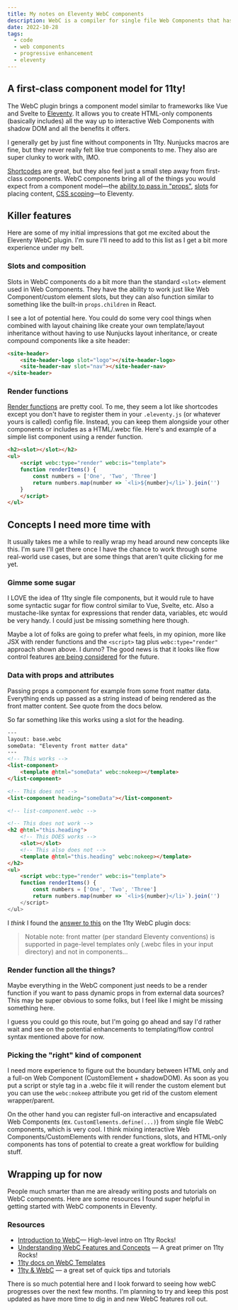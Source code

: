 ```yaml
---
title: My notes on Eleventy WebC components
description: WebC is a compiler for single file Web Components that has some very exciting implications for Eleventy!
date: 2022-10-28
tags:
  - code
  - web components
  - progressive enhancement
  - eleventy
---
```

## A first-class component model for 11ty!

The WebC plugin brings a component model similar to frameworks like Vue and Svelte to [Eleventy](https://www.11ty.dev/). It allows you to create HTML-only components (basically includes) all the way up to interactive Web Components with shadow DOM and all the benefits it offers.

I generally get by just fine without components in 11ty. Nunjucks macros are fine, but they never really felt like true components to me. They also are super clunky to work with, IMO.

[Shortcodes](https://www.11ty.dev/docs/shortcodes/) are great, but they also feel just a small step away from first-class components. WebC components bring all of the things you would expect from a component model—the [ability to pass in "props"](https://www.11ty.dev/docs/languages/webc/#props-(properties)), [slots](https://www.11ty.dev/docs/languages/webc/#slots) for placing content, [CSS scoping](https://www.11ty.dev/docs/languages/webc/#webcscoped)—to Eleventy.

## Killer features

Here are some of my initial impressions that got me excited about the Eleventy WebC plugin. I'm sure I'll need to add to this list as I get a bit more experience under my belt.

### Slots and composition

Slots in WebC components do a bit more than the standard `<slot>` element used in Web Components. They have the ability to work just like Web Component/custom element slots, but they can also function similar to something like the built-in `props.children` in React.

I see a lot of potential here. You could do some very cool things when combined with layout chaining like create your own template/layout inheritance without having to use Nunjucks layout inheritance, or create compound components like a site header:

```html
<site-header>
	<site-header-logo slot="logo"></site-header-logo>
	<site-header-nav slot="nav"></site-header-nav>
</site-header>
```

### Render functions

[Render functions](https://www.11ty.dev/docs/languages/webc/#webctyperender-(javascript-render-functions)) are pretty cool. To me, they seem a lot like shortcodes except you don't have to register them in your `.eleventy.js` (or whatever yours is called) config file. Instead, you can keep them alongside your other components or includes as a HTML/.webc file. Here's and example of a simple list component using a render function.

```html
<h2><slot></slot></h2>
<ul>
	<script webc:type="render" webc:is="template">
	function renderItems() {
		const numbers = ['One', 'Two', 'Three']
		return numbers.map(number => `<li>${number}</li>`).join('')
	}
	</script>
</ul>
```

## Concepts I need more time with

It usually takes me a while to really wrap my head around new concepts like this. I'm sure I'll get there once I have the chance to work through some real-world use cases, but are some things that aren't quite clicking for me yet.

### Gimme some sugar

I LOVE the idea of 11ty single file components, but it would rule to have some syntactic sugar for flow control similar to Vue, Svelte, etc. Also a mustache-like syntax for expressions that render data, variables, etc would be very handy. I could just be missing something here though.

Maybe a lot of folks are going to prefer what feels, in my opinion, more like JSX with render functions and the `<script>` tag plus `webc:type="render"` approach shown above. I dunno? The good news is that it looks like flow control features [are being considered](https://github.com/11ty/webc/issues/28) for the future.

###  Data with props and attributes

Passing props a component for example from some front matter data. Everything ends up passed as a string instead of being rendered as the front matter content. See quote from the docs below.

So far something like this works using a slot for the heading.

```html
---
layout: base.webc
someData: "Eleventy front matter data"
---
<!-- This works -->
<list-component>
	<template @html="someData" webc:nokeep></template>
</list-component>

<!-- This does not -->
<list-component heading="someData"></list-component>
```

```html
<!-- list-component.webc -->

<!-- This does not work -->
<h2 @html="this.heading">
	<!-- This DOES works -->
	<slot></slot>
	<!-- This also does not -->
	<template @html="this.heading" webc:nokeep></template>
</h2>
<ul>
	<script webc:type="render" webc:is="template">
	function renderItems() {
		const numbers = ['One', 'Two', 'Three']
		return numbers.map(number => `<li>${number}</li>`).join('')
	</script>
</ul>
```

I *think* I found the [answer to this](https://www.11ty.dev/docs/languages/webc/#front-matter) on the 11ty WebC plugin docs:

> Notable note: front matter (per standard Eleventy conventions) is supported in page-level templates only (.webc files in your input directory) and not in components...

### Render function all the things?

Maybe everything in the WebC component just needs to be a render function if you want to pass dynamic props in from external data sources? This may be super obvious to some folks, but I feel like I might be missing something here.

I guess you could go this route, but I'm going go ahead and say I'd rather wait and see on the potential enhancements to templating/flow control syntax mentioned above for now.

### Picking the "right" kind of component

I need more experience to figure out the boundary between HTML only and a full-on Web Component (CustomElement + shadowDOM). As soon as you put a script or style tag in a .webc file it will render the custom element but you can use the `webc:nokeep` attribute you get rid of the custom element wrapper/parent.

On the other hand you can register full-on interactive and encapsulated Web Components (ex. `CustomElements.define(...)`) from single file WebC components, which is very cool. I think mixing interactive Web Components/CustomElements with render functions, slots, and HTML-only components has tons of potential to create a great workflow for building stuff.

## Wrapping up for now

People much smarter than me are already writing posts and tutorials on WebC components. Here are some resources I found super helpful in getting started with WebC components in Eleventy.

### Resources

- [Introduction to WebC](https://11ty.rocks/posts/introduction-webc/)— High-level intro on 11ty Rocks!
- [Understanding WebC Features and Concepts](https://11ty.rocks/posts/understanding-webc-features-and-concepts/) — A great primer on 11ty Rocks!
- [11ty docs on WebC Templates](https://www.11ty.dev/docs/languages/webc/)
- [11ty & WebC](https://11ty.webc.fun/) — a great set of quick tips and tutorials

There is so much potential here and I look forward to seeing how webC progresses over the next few months. I'm planning to try and keep this post updated as have more time to dig in and new WebC features roll out.
